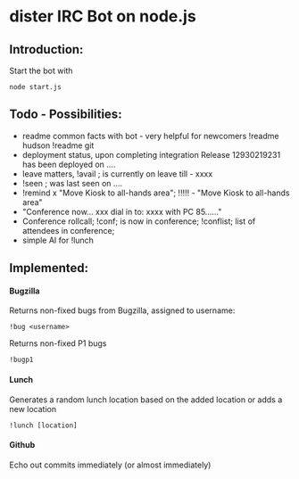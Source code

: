 dister IRC Bot on node.js
=========================
Introduction:
-------------
Start the bot with

    node start.js

Todo - Possibilities:
--------------------
- readme common facts with bot - very helpful for newcomers
	!readme hudson
	!readme git
- deployment status, upon completing integration
	Release 12930219231 has been deployed on .... 
- leave matters, !avail <nick>; <nick> is currently on leave till - xxxx
- !seen <nick>; <nick> was last seen on .... 
- !remind x "Move Kiosk to all-hands area"; <nick>!!!!! - "Move Kiosk to all-hands area"
- "Conference now... xxx dial in to: xxxx with PC 85......"
- Conference rollcall; !conf; <nick> is now in conference; !conflist; list of attendees in conference;
- simple AI for !lunch

Implemented:
------------
#### Bugzilla
Returns non-fixed bugs from Bugzilla, assigned to username:

    !bug <username>
Returns non-fixed P1 bugs

    !bugp1
#### Lunch
Generates a random lunch location based on the added location or adds a new
location

    !lunch [location]

#### Github
Echo out commits immediately (or almost immediately)
